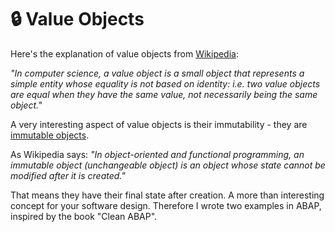 # :lock: Value Objects

Here's the explanation of value objects from [Wikipedia](https://en.wikipedia.org/wiki/Value_object): 

_"In computer science, a value object is a small object that represents a simple entity whose equality is not based on identity: 
i.e. two value objects are equal when they have the same value, not necessarily being the same object."_

A very interesting aspect of value objects is their immutability - they are [immutable objects](https://en.wikipedia.org/wiki/Immutable_object). 

As Wikipedia says: 
_"In object-oriented and functional programming, an immutable object (unchangeable object) is an object whose state cannot be modified after it is created."_ 

That means they have their final state after creation. A more than interesting concept for your software design. Therefore I wrote two examples in ABAP, inspired by the book "Clean ABAP".
